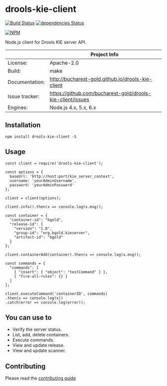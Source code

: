 # drools-kie-client

[![Build Status](https://travis-ci.org/bucharest-gold/drools-kie-client.svg?branch=master)](https://travis-ci.org/bucharest-gold/drools-kie-client)
[![dependencies Status](https://david-dm.org/bucharest-gold/drools-kie-client/status.svg)](https://david-dm.org/bucharest-gold/drools-kie-client)

[![NPM](https://nodei.co/npm/drools-kie-client.png)](https://npmjs.org/package/drools-kie-client)

Node.js client for Drools KIE server API.

|                 | Project Info  |
| --------------- | ------------- |
| License:        | Apache-2.0 |
| Build:          | make |
| Documentation:  | http://bucharest-gold.github.io/drools-kie-client |
| Issue tracker:  | https://github.com/bucharest-gold/drools-kie-client/issues |
| Engines:        | Node.js 4.x, 5.x, 6.x |

## Installation

    npm install drools-kie-client -S


## Usage
    const client = require('drools-kie-client');

    const options = {
      baseUrl: 'http://host:port/kie_server_context',
      username: 'yourAdminUsername',
      password: 'yourAdminPassword'
    };

    client = client(options);

    client.info().then(x => console.log(x.msg));

    const container = {
      "container-id": "bgold",
      "release-id": {
        "version": "1.0",
        "group-id": "org.bgold.kieserver",
        "artifact-id": "bgold"
      }
    };

    client.containerAdd(container).then(x => console.log(x.msg));

    const commands = {
      "commands": [
        { "insert": { "object": "testCommand" } },
        { "fire-all-rules": {} }
      ]
    };

    client.executeCommand('containerID', commands)
    .then(x => console.log(x))
    .catch(error => console.log(error));

## You can use to

* Verify the server status.
* List, add, delete containers.
* Execute commands.
* View and update release.
* View and update scanner.

[1]: http://docs.jboss.org/drools/release/6.4.0.Final/drools-docs/html/ch22.html#d0e24633

## Contributing

Please read the [contributing guide](./CONTRIBUTING.md)